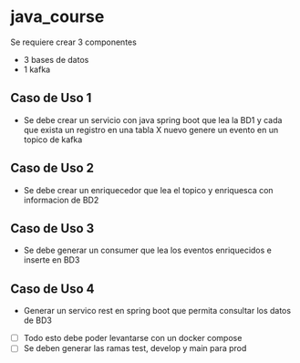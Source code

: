 # java_course

Se requiere crear 3 componentes
- 3 bases de datos
- 1 kafka

## Caso de Uso 1
- Se debe crear un servicio con java spring boot que lea la BD1 y cada que exista un registro en una tabla X nuevo genere un evento en un topico de kafka

## Caso de Uso 2
- Se debe crear un enriquecedor que lea el topico y enriquesca con informacion de BD2

## Caso de Uso 3
- Se debe generar un consumer que lea los eventos enriquecidos e inserte en BD3

## Caso de Uso 4
- Generar un servico rest en spring boot que permita consultar los datos de BD3


- [ ] Todo esto debe poder levantarse con un docker compose
- [ ] Se deben generar las ramas test, develop y main para prod

